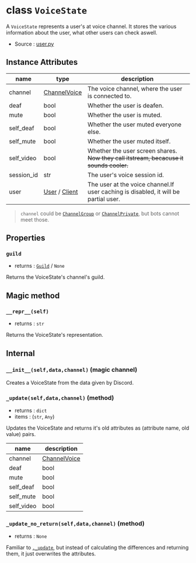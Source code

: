 # class `VoiceState`

A `VoiceState` represents a user's at voice channel. It stores the
various information about the user, what other users can check aswell.

- Source : [user.py](https://github.com/HuyaneMatsu/hata/blob/master/hata/discord/user.py)

## Instance Attributes

| name          | type                                  | description                                                                           |
|---------------|---------------------------------------|---------------------------------------------------------------------------------------|
| channel       | [ChannelVoice](ChannelVoice.md)       | The voice channel, where the user is connected to.                                    |
| deaf          | bool                                  | Whether the user is deafen.                                                           |
| mute          | bool                                  | Whether the user is muted.                                                            |
| self_deaf     | bool                                  | Whether the user muted everyone else.                                                 |
| self_mute     | bool                                  | Whether the user muted itself.                                                        |
| self_video    | bool                                  | Whether the user screen shares. ~~Now they call itstream, becacuse it sounds cooler.~~|
| session_id    | str                                   | The user's voice session id.                                                          |
| user          | [User](User.md) / [Client](Cient.md)  | The user at the voice channel.If user caching is disabled, it will be partial user.   |

> `channel` could be [`ChannelGroup`](ChannelGroup.md) or
[`ChannelPrivate`](ChannelPrivate.md), but bots cannot meet those.

## Properties

### `guild`

- returns : [`Guild`](Guild.md) / `None`

Returns the VoiceState's channel's guild.

## Magic method

### `__repr__(self)`

- returns : `str`

Returns the VoiceState's representation.

## Internal

### `__init__(self,data,channel)` (magic channel)

Creates a VoiceState from the data given by Discord.

### `_update(self,data,channel)` (method)

- returns : `dict`
- items : (`str`, `Any`)

Updates the VoiceState and returns it's old attributes as (attribute name,
old value) pairs.

| name          | description                       |
|---------------|-----------------------------------|
| channel       | [ChannelVoice](ChannelVoice.md)   |
| deaf          | bool                              |
| mute          | bool                              |
| self_deaf     | bool                              |
| self_mute     | bool                              |
| self_video    | bool                              |


### `_update_no_return(self,data,channel)` (method)

- returns : `None`

Familiar to [`._update`](#_updateselfdata-method), but instead of calculating
the differences and returning them, it just overwrites the attributes.


